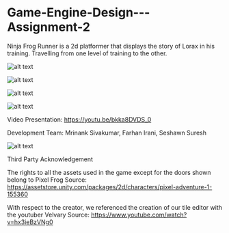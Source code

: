 # Game-Engine-Design---Assignment-2

Ninja Frog Runner is a 2d platformer that displays the story of Lorax in his training. Travelling from one level of training to the other. 

![alt text](https://media.discordapp.net/attachments/885333229853356093/902390418950471751/Capture.PNG)

![alt text](https://media.discordapp.net/attachments/885333229853356093/902391379005677578/unknown.png)

![alt text](https://media.discordapp.net/attachments/885333229853356093/902391488342814792/unknown.png)

![alt text](https://media.discordapp.net/attachments/885333229853356093/902391676792864768/unknown.png)

Video Presentation: https://youtu.be/bkka8DVDS_0

Development Team:
Mrinank Sivakumar,
Farhan Irani,
Seshawn Suresh

![alt text](https://cdn.discordapp.com/attachments/885333229853356093/902404180973596712/unknown.png)

Third Party Acknowledgement

The rights to all the assets used in the game except for the doors shown belong to Pixel Frog
Source: https://assetstore.unity.com/packages/2d/characters/pixel-adventure-1-155360 

With respect to the creator, we referenced the creation of our tile editor with the youtuber Velvary
Source: https://www.youtube.com/watch?v=hx3ieBzVNg0 
